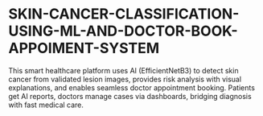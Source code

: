 # SKIN-CANCER-CLASSIFICATION-USING-ML-AND-DOCTOR-BOOK-APPOIMENT-SYSTEM
This smart healthcare platform uses AI (EfficientNetB3) to detect skin cancer from validated lesion images, provides risk analysis with visual explanations, and enables seamless doctor appointment booking. Patients get AI reports, doctors manage cases via dashboards, bridging diagnosis with fast medical care.
